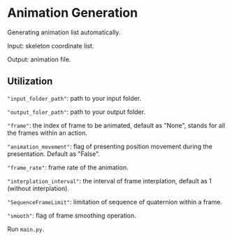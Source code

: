 # Animation Generation

Generating animation list automatically. 

Input: skeleton coordinate list.

Output: animation file.

## Utilization

`"input_folder_path"`: path to your input folder.

`"output_foler_path"`: path to your output folder.

`"frame"`: the index of frame to be animated, default as "None", stands for all the frames within an action. 

`"animation_movement"`: flag of presenting position movement during the presentation. Default as "False".

`"frame_rate"`: frame rate of the animation.

`"interplation_interval"`: the interval of frame interplation, default as 1 (without interplation).

`"SequenceFrameLimit"`: limitation of sequence of quaternion within a frame.

`"smooth"`: flag of frame smoothing operation.

Run `main.py`.










